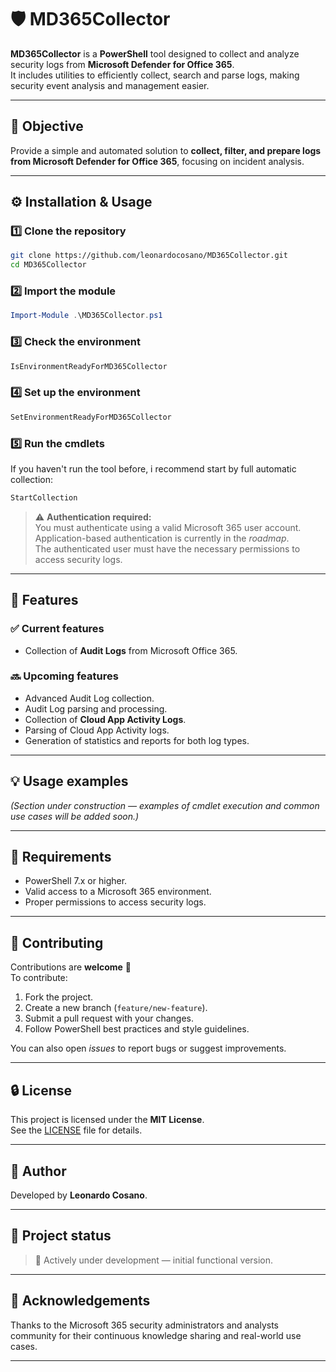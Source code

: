# 🛡️ MD365Collector

**MD365Collector** is a **PowerShell** tool designed to collect and analyze security logs from **Microsoft Defender for Office 365**.  
It includes utilities to efficiently collect, search and parse logs, making security event analysis and management easier.

---

## 🎯 Objective

Provide a simple and automated solution to **collect, filter, and prepare logs from Microsoft Defender for Office 365**, focusing on incident analysis.

---

## ⚙️ Installation & Usage

### 1️⃣ Clone the repository
```bash
git clone https://github.com/leonardocosano/MD365Collector.git
cd MD365Collector
```

### 2️⃣ Import the module
```powershell
Import-Module .\MD365Collector.ps1
```

### 3️⃣ Check the environment
```powershell
IsEnvironmentReadyForMD365Collector
```

### 4️⃣ Set up the environment
```powershell
SetEnvironmentReadyForMD365Collector
```

### 5️⃣ Run the cmdlets
If you haven't run the tool before, i recommend start by full automatic collection:
```powershell
StartCollection
```

> ⚠️ **Authentication required:**  
> You must authenticate using a valid Microsoft 365 user account.  
> Application-based authentication is currently in the *roadmap*.  
> The authenticated user must have the necessary permissions to access security logs.

---

## 🧩 Features

### ✅ Current features
- Collection of **Audit Logs** from Microsoft Office 365.

### 🔜 Upcoming features
- Advanced Audit Log collection.  
- Audit Log parsing and processing.  
- Collection of **Cloud App Activity Logs**.  
- Parsing of Cloud App Activity logs.  
- Generation of statistics and reports for both log types.

---

## 💡 Usage examples
*(Section under construction — examples of cmdlet execution and common use cases will be added soon.)*

---

## 🧰 Requirements
- PowerShell 7.x or higher.  
- Valid access to a Microsoft 365 environment.  
- Proper permissions to access security logs.

---

## 🤝 Contributing

Contributions are **welcome** 🙌  
To contribute:
1. Fork the project.  
2. Create a new branch (`feature/new-feature`).  
3. Submit a pull request with your changes.  
4. Follow PowerShell best practices and style guidelines.

You can also open *issues* to report bugs or suggest improvements.

---

## 🔒 License
This project is licensed under the **MIT License**.  
See the [LICENSE](LICENSE) file for details.

---

## 👤 Author
Developed by **Leonardo Cosano**.

---

## 🧭 Project status
> 🚧 Actively under development — initial functional version.

---

## 🌟 Acknowledgements
Thanks to the Microsoft 365 security administrators and analysts community for their continuous knowledge sharing and real-world use cases.

---